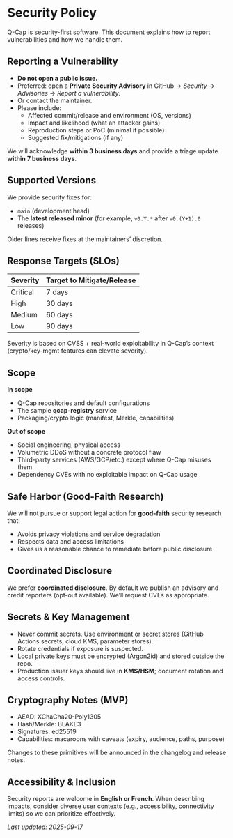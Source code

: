 # Security Policy

Q-Cap is security-first software. This document explains how to report vulnerabilities and how we handle them.

## Reporting a Vulnerability

- **Do not open a public issue.**
- Preferred: open a **Private Security Advisory** in GitHub → *Security* → *Advisories* → *Report a vulnerability*.
- Or contact the maintainer.
- Please include:
  - Affected commit/release and environment (OS, versions)
  - Impact and likelihood (what an attacker gains)
  - Reproduction steps or PoC (minimal if possible)
  - Suggested fix/mitigations (if any)

We will acknowledge **within 3 business days** and provide a triage update **within 7 business days**.

## Supported Versions

We provide security fixes for:
- `main` (development head)
- The **latest released minor** (for example, `v0.Y.*` after `v0.(Y+1).0` releases)

Older lines receive fixes at the maintainers’ discretion.

## Response Targets (SLOs)

| Severity  | Target to Mitigate/Release |
|-----------|-----------------------------|
| Critical  | 7 days                      |
| High      | 30 days                     |
| Medium    | 60 days                     |
| Low       | 90 days                     |

Severity is based on CVSS + real-world exploitability in Q-Cap’s context (crypto/key-mgmt features can elevate severity).

## Scope

**In scope**
- Q-Cap repositories and default configurations
- The sample **qcap-registry** service
- Packaging/crypto logic (manifest, Merkle, capabilities)

**Out of scope**
- Social engineering, physical access
- Volumetric DDoS without a concrete protocol flaw
- Third-party services (AWS/GCP/etc.) except where Q-Cap misuses them
- Dependency CVEs with no exploitable impact on Q-Cap usage

## Safe Harbor (Good-Faith Research)

We will not pursue or support legal action for **good-faith** security research that:
- Avoids privacy violations and service degradation
- Respects data and access limitations
- Gives us a reasonable chance to remediate before public disclosure

## Coordinated Disclosure

We prefer **coordinated disclosure**. By default we publish an advisory and credit reporters (opt-out available). We’ll request CVEs as appropriate.

## Secrets & Key Management

- Never commit secrets. Use environment or secret stores (GitHub Actions secrets, cloud KMS, parameter stores).
- Rotate credentials if exposure is suspected.
- Local private keys must be encrypted (Argon2id) and stored outside the repo.
- Production issuer keys should live in **KMS/HSM**; document rotation and access controls.

## Cryptography Notes (MVP)

- AEAD: XChaCha20-Poly1305
- Hash/Merkle: BLAKE3
- Signatures: ed25519
- Capabilities: macaroons with caveats (expiry, audience, paths, purpose)

Changes to these primitives will be announced in the changelog and release notes.

## Accessibility & Inclusion

Security reports are welcome in **English or French**. When describing impacts, consider diverse user contexts (e.g., accessibility, connectivity limits) so we can prioritize effectively.

*Last updated: 2025-09-17*
